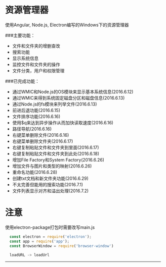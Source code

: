 # 资源管理器
  使用Angular, Node.js, Electron编写的Windows下的资源管理器

###主要功能：

  - 文件和文件夹的增删查改
  - 搜索功能
  - 显示系统信息
  - 监控文件和文件夹的操作
  - 文件分类，用户和权限管理

###已完成功能：

  - 通过WMIC和Node.js的OS模块来显示基本系统信息(2016.6.12)
  - 通过WMIC来得到系统固定磁盘分区和磁盘信息(2016.6.13)
  - 通过Node.js的fs模块来列举文件(2016.6.13)
  - 前进后退功能(2016.6.15)
  - 文件排序功能(2016.6.16)
  - 使用$q来达到异步操作从而加快读取速度(2016.6.16)
  - 路径导航(2016.6.16)
  - 右键菜单删除文件(2016.6.16)
  - 右键菜单删除文件夹(2016.6.17)
  - 右键复制粘贴文件和文件夹到里面(2016.6.17)
  - 右键复制粘贴文件和文件夹到此处(2016.6.18)
  - 增加File Factory和System Factory(2016.6.26)
  - 增加文件与图片和类型的映射(2016.6.26)
  - 重命名功能(2016.6.28)
  - 创建txt文档和新文件夹功能(2016.6.29)
  - 不太完善但能用的搜索功能(2016.7.1)
  - 文件列表显示对齐和溢出处理(2016.7.2)

# 注意
  使用electron-package打包时需要改写main.js

  ```javascript
    const electron = require('electron');
    const app = require('app');
    const BrowserWindow = require('browser-window')

    loadURL -> loadUrl
 ```

 ---
